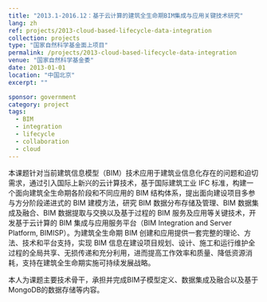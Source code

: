 ```yaml
---
title: "2013.1-2016.12：基于云计算的建筑全生命期BIM集成与应用关键技术研究"
lang: zh
ref: projects/2013-cloud-based-lifecycle-data-integration
collection: projects
type: "国家自然科学基金面上项目"
permalink: /projects/2013-cloud-based-lifecycle-data-integration
venue: "国家自然科学基金委"
date: 2013-01-01
location: "中国北京"
excerpt: ""

sponsor: government
category: project
tags: 
  - BIM
  - integration
  - lifecycle
  - collaboration
  - cloud
---
```


本课题针对当前建筑信息模型（BIM）技术应用于建筑业信息化存在的问题和迫切需求，通过引入国际上新兴的云计算技术，基于国际建筑工业 IFC 标准，构建一个面向建筑全生命期各阶段和不同应用的 BIM 结构体系，提出面向建设项目多参与方分阶段递进式的 BIM 建模方法，研究 BIM 数据分布存储及管理、BIM 数据集成及融合、BIM 数据提取与交换以及基于过程的 BIM 服务及应用等关键技术，开发基于云计算的 BIM 集成与应用服务平台（BIM Integration and Server Platform, BIMISP）。为建筑全生命期 BIM 创建和应用提供一套完整的理论、方法、技术和平台支持，实现 BIM 信息在建设项目规划、设计、施工和运行维护全过程的全局共享、无损传递和充分利用，进而提高工作效率和质量、降低资源消耗，支持在建筑全生命期实施可持续发展战略。

本人为课题主要技术骨干，承担并完成BIM子模型定义、数据集成及融合以及基于MongoDB的数据存储等内容。